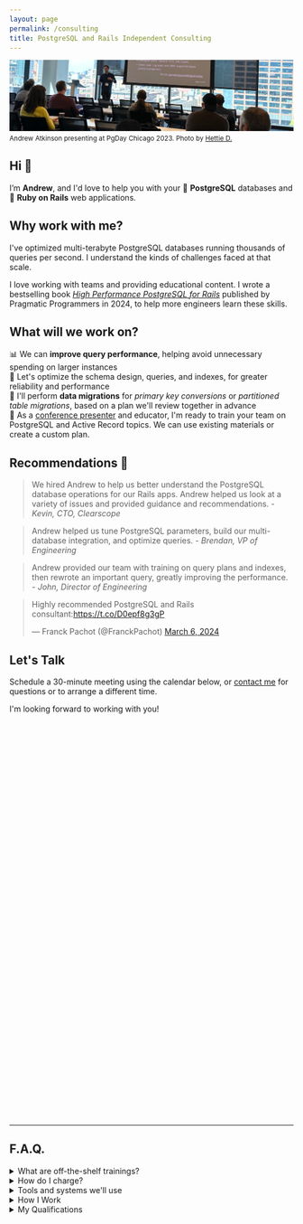 ```yaml
---
layout: page
permalink: /consulting
title: PostgreSQL and Rails Independent Consulting
---
```


![Andrew Atkinson presenting at PgDay Chicago 2023](/assets/images/pages/andy-pgday-chicago-2023.jpeg)
<small>Andrew Atkinson presenting at PgDay Chicago 2023. Photo by [Hettie D.](https://postgresql.life/post/henrietta_dombrovskaya/)</small>

## Hi 👋
I’m **Andrew**, and I'd love to help you with your 🐘 **PostgreSQL** databases and 💎 **Ruby on Rails** web applications.

## Why work with me?

I've optimized multi-terabyte PostgreSQL databases running thousands of queries per second. I understand the kinds of challenges faced at that scale.

I love working with teams and providing educational content. I wrote a bestselling book [*High Performance PostgreSQL for Rails*](https://pragprog.com/titles/aapsql/high-performance-postgresql-for-rails/) published by Pragmatic Programmers in 2024, to help more engineers learn these skills.

## What will we work on?

📊 We can **improve query performance**, helping avoid unnecessary spending on larger instances<br/>
💾 Let's optimize the schema design, queries, and indexes, for greater reliability and performance<br/>
🐘 I'll perform **data migrations** for *primary key conversions* or *partitioned table migrations*, based on a plan we'll review together in advance<br/>
👨 As a [conference presenter](/speaking-opportunities) and educator, I'm ready to train your team on PostgreSQL and Active Record topics. We can use existing materials or create a custom plan.<br/>


## Recommendations 🤝
> We hired Andrew to help us better understand the PostgreSQL database operations for our Rails apps. Andrew helped us look at a variety of issues and provided guidance and recommendations.
<cite>- Kevin, CTO, Clearscope</cite>

> Andrew helped us tune PostgreSQL parameters, build our multi-database integration, and optimize queries.
<cite>- Brendan, VP of Engineering</cite>

> Andrew provided our team with training on query plans and indexes, then rewrote an important query, greatly improving the performance.
<cite>- John, Director of Engineering</cite>

<blockquote class="twitter-tweet"><p lang="en" dir="ltr">Highly recommended PostgreSQL and Rails consultant:<a href="https://t.co/D0epf8g3gP">https://t.co/D0epf8g3gP</a></p>&mdash; Franck Pachot (@FranckPachot) <a href="https://twitter.com/FranckPachot/status/1765481120756322313?ref_src=twsrc%5Etfw">March 6, 2024</a></blockquote> <script async src="https://platform.twitter.com/widgets.js" charset="utf-8"></script>


## Let's Talk

Schedule a 30-minute meeting using the calendar below, or [contact me](/contact) for questions or to arrange a different time.

I'm looking forward to working with you!

<!-- Calendly inline widget begin -->
<div class="calendly-inline-widget" data-url="https://calendly.com/pgrailsbook/30min?hide_gdpr_banner=1" style="min-width:350px;height:700px;"></div>
<script type="text/javascript" src="https://assets.calendly.com/assets/external/widget.js" async></script>
<!-- Calendly inline widget end -->


---------------------


## F.A.Q.

<details>
<summary>What are off-the-shelf trainings?</summary>
<p>Currently I’ve got <strong>Indexing Like a Pro</strong> Part I and Part II, ready to deliver as a live session with slides and live coding for your team. Each part is one hour, plus an optional Q&A.</p>
</details>

<details>
<summary>How do I charge?</summary>
<p>I offer a flexible structure based on competitive rates.</p>
</details>

<details>
  <summary>Tools and systems we'll use</summary>
  <ul>
<li>I’ll need access to your databases or database observability tools (PgHero, PgAnalyze, Performance Insights, etc.). For databases, we can use a non-production instance or a read-replica, depending on your goals.</li>
<li>For code contributions, I’ll need access to your repositories, CI/CD system, and application observability tools (APM, exception tracking)</li>
  </ul>
</details>


<details>
<summary>How I Work</summary>
  <ul>
<li>I’ll provide a Independent Consulting Agreement</li>
<li>We can use Google Hangouts, Zoom, Tuple, or similar programs for synchronous calls</li>
<li>We can use Slack, email, and Google Docs for async work and statuses</li>
<li>I’ll track detailed time and provide regular invoices</li>
  </ul>
</details>


<details>
<summary>My Qualifications</summary>
  <ul>
<li>More than 12 years experience with Ruby on Rails, most recently as a Staff Engineer (<a href="https://www.linkedin.com/in/andyatkinson/">LinkedIn profile</a>), at companies including Microsoft, Groupon, and various startups.</li>
<li>Author of the bestselling book 📚 <a href="https://pragprog.com/titles/aapsql/high-performance-postgresql-for-rails/">High Performance PostgreSQL for Rails</a>, published by Pragmatic Programmers in 2024.</li>
<li><a href="/speaking-opportunities">Presenter at PostgreSQL and Ruby on Rails conferences</a> including PGConf NYC, PGDay Chicago, and RailsConf 2022.</li>
<li>I’ve <a href="/blog/2023/08/17/postgresql-sfpug-table-partitioning-presentation">performed zero downtime online migrations in multi-terabyte PostgreSQL databases</a>, managing a dozen instances, with billions of rows.</li>
<li>I’ve worked on a Rails app serving 7500 requests/second (450K RPM) at an average response time of 35ms. I’ve <a href="/blog/2023/08/28/saas-for-developers-gwen-shapira-postgresql-rails">spoken about this experience</a> and presented on it at <a href="/blog/2021/12/06/pgconf-nyc-2021">PGConf NYC 2021</a>.</li>
</ul>
</details>
